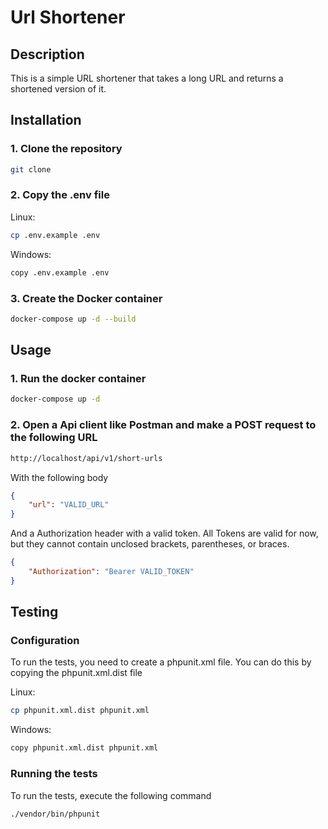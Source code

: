 # Url Shortener

## Description

This is a simple URL shortener that takes a long URL and returns a shortened version of it.

## Installation

### 1. Clone the repository

```bash
git clone 
```

### 2. Copy the .env file

Linux:

```bash
cp .env.example .env
```

Windows:

```bash
copy .env.example .env
```

### 3. Create the Docker container

```bash
docker-compose up -d --build
```

## Usage

### 1. Run the docker container

```bash
docker-compose up -d
```

### 2. Open a Api client like Postman and make a POST request to the following URL

```bash
http://localhost/api/v1/short-urls
```

With the following body

```json
{
    "url": "VALID_URL"
}
```

And a Authorization header with a valid token. All Tokens are valid for now, but they cannot contain unclosed brackets, parentheses, or braces.

```json
{
    "Authorization": "Bearer VALID_TOKEN"
}
```

## Testing

### Configuration

To run the tests, you need to create a phpunit.xml file. You can do this by copying the phpunit.xml.dist file

Linux:

```bash
cp phpunit.xml.dist phpunit.xml
```

Windows:

```bash
copy phpunit.xml.dist phpunit.xml
```

### Running the tests

To run the tests, execute the following command

```bash
./vendor/bin/phpunit
```
